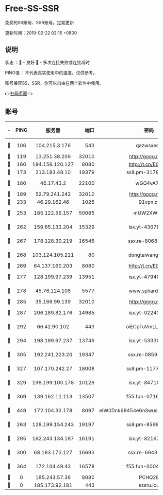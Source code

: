 # Free-SS-SSR

免费的SS账号、SSR账号，定期更新

更新时间：2019-02-22 02:16 +0800

## 说明

状态     ：🙂 - 良好 🙁 - 多次连接失败或连接超时

PING值   ：不代表真实使用中的速度，仅供参考。

账号兼容SS、SSR，你可以自由在两个软件中使用。

👉[扫码页面](https://liesauer.github.io/free-ss-ssr.github.io/)👈

## 账号

|-|PING|服务器|端口|密码|加密方式|区域|
|:----:|:----:|:-----:|-----:|:----:|:----:|:----:|
|🙂|106|104.215.3.176|543|qazwsxedc|aes-256-gcm|JP|
|🙂|119|13.251.38.209|32010|http://gggg.rocks|chacha20|SG|
|🙂|160|194.156.120.127|8080|http://t.cn/EGJIyrl|rc4-md5|RU|
|🙂|173|213.183.48.10|19379|ss8.pm-31791178|rc4-md5|RU|
|🙂|180|46.17.43.2|22100|wGQ4vA7D|aes-256-gcm|RU|
|🙂|189|52.79.241.242|32010|http://gggg.rocks|chacha20|KR|
|🙂|233|46.29.162.46|1026|91vpn.cf|rc4-md5|RU|
|🙂|253|185.122.59.157|50085|mUW2XWw8|aes-256-cfb|GB|
|🙂|262|159.65.133.204|15329|isx.yt-43078354|aes-256-cfb|SG|
|🙂|267|178.128.30.219|16546|ssx.re-80681280|aes-256-cfb|SG|
|🙂|268|103.124.105.211|80|dongtaiwang.com|aes-256-cfb|US|
|🙂|269|64.137.160.203|8080|http://t.cn/EGJIyrl|rc4-md5|CA|
|🙂|277|128.199.97.239|13951|isx.yt-47940665|aes-256-cfb|SG|
|🙂|278|45.76.124.108|5577|www.sphard.com|aes-256-cfb|AU|
|🙂|285|35.166.99.139|32010|http://gggg.rocks|chacha20|US|
|🙂|287|206.189.82.176|14985|isx.yt-02243397|aes-256-cfb|SG|
|🙂|292|66.42.90.102|443|oiECpTuVmLLxk4Ts|aes-256-cfb|US|
|🙂|294|198.199.97.237|13749|isx.yt-53330366|aes-256-cfb|US|
|🙂|305|192.241.223.20|19347|ssx.re-08596649|aes-256-cfb|US|
|🙂|327|107.170.242.27|18008|ss8.pm-11776120|aes-256-cfb|US|
|🙂|329|198.199.100.178|10129|isx.yt-84710881|aes-256-cfb|US|
|🙂|369|139.162.11.113|13507|f55.fun-07160199|aes-256-cfb|SG|
|🙂|449|172.104.33.178|8097|eIW0Dnk69454e6nSwuspv9DmS201tQ0D|aes-256-cfb|SG|
|🙂|263|128.199.154.243|19197|ss8.pm-85981063|aes-256-cfb|SG|
|🙂|295|162.243.134.187|16191|isx.yt-82167280|aes-256-cfb|US|
|🙂|300|68.183.173.127|16693|ssx.re-69431278|aes-256-cfb|US|
|🙂|364|172.104.49.43|16578|f55.fun-00042249|aes-256-cfb|SG|
|🙁|0|185.243.57.36|8080|PCHQ2E|rc4-md5|US|
|🙁|0|185.173.92.181|443|sssru.icu|rc4-md5|RU|
